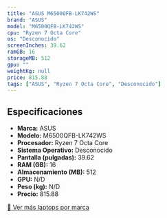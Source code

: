 ```yaml
---
title: "ASUS M6500QFB-LK742WS"
brand: "ASUS"
model: "M6500QFB-LK742WS"
cpu: "Ryzen 7 Octa Core"
os: "Desconocido"
screenInches: 39.62
ramGB: 16
storageMB: 512
gpu: ""
weightKg: null
price: 815.88
tags: ["ASUS", "Ryzen 7 Octa Core", "Desconocido"]
---
```

## Especificaciones

- **Marca:** ASUS
- **Modelo:** M6500QFB-LK742WS
- **Procesador:** Ryzen 7 Octa Core
- **Sistema Operativo:** Desconocido
- **Pantalla (pulgadas):** 39.62
- **RAM (GB):** 16
- **Almacenamiento (MB):** 512
- **GPU:** N/D
- **Peso (kg):** N/D
- **Precio:** 815.88

[:rocket: Ver más laptops por marca](/brand/asus)
